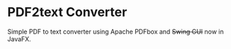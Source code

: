 # PDF2text Converter

Simple PDF to text converter using Apache PDFbox and ~~Swing GUI~~ now in JavaFX. 

